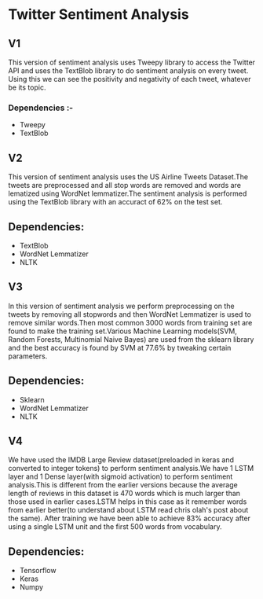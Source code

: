 # Twitter Sentiment Analysis

## V1
This version of sentiment analysis uses Tweepy library to access the Twitter API and uses the TextBlob library to do sentiment analysis on every tweet.
    Using this we can see the positivity and negativity of each tweet, whatever be its topic.

   ### Dependencies :-
   * Tweepy
   * TextBlob

## V2
   This version of sentiment analysis uses the US Airline Tweets Dataset.The tweets are preprocessed and all stop words are removed and words are lematized using WordNet lemmatizer.The sentiment analysis is performed using the TextBlob library with an accuract of 62% on the test set.
   
   ## Dependencies:
   * TextBlob
   * WordNet Lemmatizer
   * NLTK
   
## V3
In this version of sentiment analysis we perform preprocessing on the tweets by removing all stopwords and then WordNet Lemmatizer is used to remove similar words.Then most common 3000 words from training set are found to make the training set.Various Machine Learning models(SVM, Random Forests, Multinomial Naive Bayes) are used from the sklearn library and the best accuracy is found by SVM at 77.6% by tweaking certain parameters.

   ## Dependencies:
   * Sklearn
   * WordNet Lemmatizer
   * NLTK
 
## V4
We have used the IMDB Large Review dataset(preloaded in keras and converted to integer tokens) to perform sentiment analysis.We have 1 LSTM layer and 1 Dense layer(with sigmoid activation) to perform sentiment analysis.This is different from the earlier versions because the average length of reviews in this dataset is 470 words which is much larger than those used in earlier cases.LSTM helps in this case as it remember words from earlier better(to understand about LSTM read chris olah's post about the same). After training we have been able to achieve 83% accuracy after using a single LSTM unit and the first 500 words from vocabulary.

   ## Dependencies:
   * Tensorflow
   * Keras
   * Numpy
